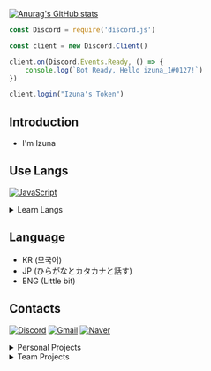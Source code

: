 [![Anurag's GitHub stats](https://github-readme-stats.vercel.app/api?username=izunya&show_icons=true&theme=dracula)](https://github.com/anuraghazra/github-readme-stats)

```javascript
const Discord = require('discord.js')

const client = new Discord.Client()

client.on(Discord.Events.Ready, () => {
    console.log(`Bot Ready, Hello izuna_1#0127!`)
})

client.login("Izuna's Token")
```

## **Introduction**

- I'm Izuna

## Use Langs

[![JavaScript](https://img.shields.io/badge/javascript-%23424052.svg?style=for-the-badge&logo=javascript&logoColor=%23F7DF1E&labelColor=%23000000)](https://en.wikipedia.org/wiki/JavaScript)

<details>
<summary>Learn Langs</summary>
<div>

[![TypeScript](https://img.shields.io/badge/typescript-%23424052.svg?style=for-the-badge&logo=typescript&logoColor=%233178C6&labelColor=%2300000)](https://en.wikipedia.org/wiki/TypeScript)

[![Java](https://img.shields.io/badge/kotlin-%2377f8cc?style=for-the-badge&logo=kotlin&logoColor=%237F52FF&labelColor=%23000000)](https://en.wikipedia.org/wiki/Java_(programming_language))

[![C++](https://img.shields.io/badge/CPP-%2365c0ff?style=for-the-badge&logo=C%2b%2b&logoColor=%2300599C&labelColor=%23000000)](https://en.wikipedia.org/wiki/C%2B%2B)

[![Python](https://img.shields.io/badge/Python-%23000000?style=for-the-badge&logo=Python&logoColor=%233776AB&labelColor=%23ffc000)](https://en.wikipedia.org/wiki/C%2B%2B)

</div>
</details>


## Language
- KR (모국어)
- JP (ひらがなとカタカナと話す)
- ENG (Little bit)

## Contacts

[![Discord](https://img.shields.io/badge/izuna_1%230127-5865F2?style=&logo=Discord&logoColor=white)](https://discord.gg/7x4RjfgvTy)
[![Gmail](https://img.shields.io/badge/Gmail-%23EA4335?style=flat-square&logo=Gmail&logoColor=white&link=mailto:twitchizuna@gmail.com)](mailto:twitchizuna@gmail.com)
[![Naver](https://img.shields.io/badge/Naver-%2303C75A?style=flat-square&logo=Naver&logoColor=white&link=mailto:twitchizuna@naver.com)](mailto:twitchizuna@naver.com)

<details>
<summary>Personal Projects</summary>
<div>

## Discord bots
[Beatsaber Patchnotes bot](https://github.com/izunya/BeatSaber-PatchNote-Bot)

</div>
</details>

<details>
<summary>Team Projects</summary>
<div>

## Discord bots
[Kyaru Beat Saber League](https://github.com/Kyaru-Beat-Saber-League/discord-bot)

</div>
</details>

